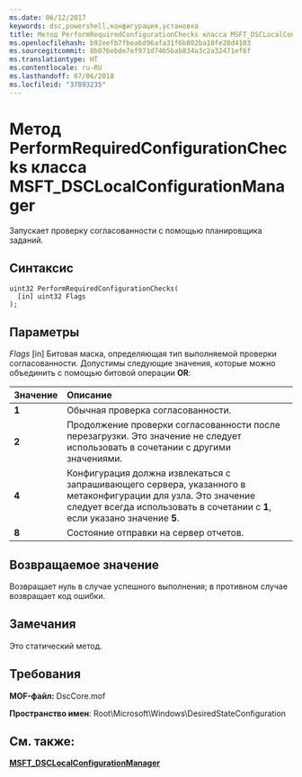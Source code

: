 ```yaml
---
ms.date: 06/12/2017
keywords: dsc,powershell,конфигурация,установка
title: Метод PerformRequiredConfigurationChecks класса MSFT_DSCLocalConfigurationManager
ms.openlocfilehash: b92eefb7fbea6d96afa31f6b802ba10fe20d4103
ms.sourcegitcommit: 8b076ebde7ef971d7465bab834a3c2a32471ef6f
ms.translationtype: HT
ms.contentlocale: ru-RU
ms.lasthandoff: 07/06/2018
ms.locfileid: "37893235"
---
```

# <a name="performrequiredconfigurationchecks-method-of-the-msftdsclocalconfigurationmanager-class"></a>Метод PerformRequiredConfigurationChecks класса MSFT_DSCLocalConfigurationManager

Запускает проверку согласованности с помощью планировщика заданий.

## <a name="syntax"></a>Синтаксис

```mof
uint32 PerformRequiredConfigurationChecks(
  [in] uint32 Flags
);
```

## <a name="parameters"></a>Параметры

*Flags* \[in\] Битовая маска, определяющая тип выполняемой проверки согласованности. Допустимы следующие значения, которые можно объединить с помощью битовой операции **OR**:

|Значение |Описание |
|:--- |:---|
|**1** | Обычная проверка согласованности. |
|**2** | Продолжение проверки согласованности после перезагрузки. Это значение не следует использовать в сочетании с другими значениями. |
|**4** | Конфигурация должна извлекаться с запрашивающего сервера, указанного в метаконфигурации для узла. Это значение следует всегда использовать в сочетании с **1**, если указано значение **5**. |
|**8** | Состояние отправки на сервер отчетов. |

## <a name="return-value"></a>Возвращаемое значение

Возвращает нуль в случае успешного выполнения; в противном случае возвращает код ошибки.

## <a name="remarks"></a>Замечания

Это статический метод.

## <a name="requirements"></a>Требования

**MOF-файл:** DscCore.mof

**Пространство имен**: Root\Microsoft\Windows\DesiredStateConfiguration

## <a name="see-also"></a>См. также:

[**MSFT_DSCLocalConfigurationManager**](msft-dsclocalconfigurationmanager.md)